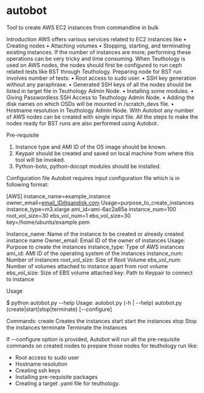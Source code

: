 # autobot
Tool to create AWS EC2 instances from commandline in bulk

Introduction
	AWS offers various services related to EC2 instances like 
•	Creating nodes 
•	Attaching volumes 
•	Stopping, starting, and terminating existing instances. 
If the number of instances are more; performing these operations can be very tricky and time consuming. 
	When Teuthology is used on AWS nodes, the nodes should first be configured to run ceph related tests like BST through Teuthology. Preparing node for BST run involves number of tests:
•	Root access to sudo user.
•	SSH key generation without any paraphrase.
•	Generated SSH keys of all the nodes should be listed in target file in Teuthology Admin Node.
•	Installing some modules.
•	Giving Passwordless SSH Access to Teuthology Admin Node.
•	Adding the disk names on which OSDs will be mounted in /scratch_devs file.
•	Hostname resolution in Teuthology Admin Node.
With Autobot any number of AWS nodes can be created with single input file. All the steps to make the nodes ready for BST runs are also performed using Autobot.

Pre-requisite
1.	Instance type and AMI ID of the OS image should be known.
2.	Keypair should be created and saved on local machine from where this tool will be invoked.
3.	Python-boto, python-docopt modules should be installed.

Configuration file
Autobot requires input configuration file which is in following format:

[AWS]
instance_name=example_instance
owner_email=email_ID@sandisk.com
Usage=purpose_to_create_instances
instance_type=m3.xlarge
ami_id=ami-6ac2a85a
instance_num=100
root_vol_size=30
ebs_vol_num=1
ebs_vol_size=30
key=/home/ubuntu/example.pem


Instance_name: Name of the instance to be created or already created instance name
Owner_email: Email ID of the owner of instances
Usage: Purpose to create the instances
instance_type: Type of AWS instances
ami_id: AMI ID of the operating system of the instances
instance_num: Number of instances
root_vol_size: Size of Root Volume
ebs_vol_num: Number of volumes attached to instance apart from root volume
ebs_vol_size: Size of EBS volume attached
key: Path to Keypair to connect to instance

Usage

$ python autobot.py --help
Usage:
    autobot.py (-h | --help)
    autobot.py (create|start|stop|terminate) <config> [--configure]

Commands:
    create                  Creates the instances
    start                   start the instances
    stop                    Stop the instances
    terminate               Terminate the instances

If --configure option is provided, Autobot will run all the pre-requisite commands on created nodes to prepare those nodes for teuthology run like:
* Root access to sudo user
* Hostname resolution
* Creating ssh keys
* Installing pre-requisite packages
* Creating a target .yaml file for teuthology.
